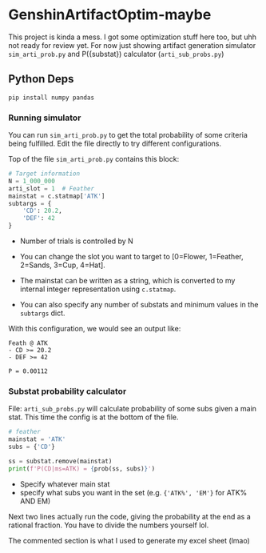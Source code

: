 # GenshinArtifactOptim-maybe
This project is kinda a mess. I got some optimization stuff here too, but uhh not ready for review yet. For now just showing artifact generation simulator `sim_arti_prob.py` and P({substat}) calculator (`arti_sub_probs.py`)

## Python Deps
`pip install numpy pandas`

### Running simulator
You can run `sim_arti_prob.py` to get the total probability of some criteria being fulfilled. Edit the file directly to try different configurations.

Top of the file `sim_arti_prob.py` contains this block:
```python
# Target information
N = 1_000_000
arti_slot = 1  # Feather
mainstat = c.statmap['ATK']
subtargs = {
    'CD': 20.2,
    'DEF': 42
}
```

- Number of trials is controlled by N
- You can change the slot you want to target to [0=Flower, 1=Feather, 2=Sands, 3=Cup, 4=Hat].
- The mainstat can be written as a string, which is converted to my internal integer representation using `c.statmap`.

- You can also specify any number of substats and minimum values in the `subtargs` dict.

With this configuration, we would see an output like:
```
Feath @ ATK
- CD >= 20.2
- DEF >= 42

P = 0.00112
```

### Substat probability calculator
File: `arti_sub_probs.py` will calculate probability of some subs given a main stat. This time the config is at the bottom of the file.
```python
# feather
mainstat = 'ATK'
subs = {'CD'}

ss = substat.remove(mainstat)
print(f'P(CD|ms=ATK) = {prob(ss, subs)}')
```

- Specify whatever main stat
- specify what subs you want in the set (e.g. `{'ATK%', 'EM'}` for ATK% AND EM)

Next two lines actually run the code, giving the probability at the end as a rational fraction. You have to divide the numbers yourself lol.

The commented section is what I used to generate my excel sheet (lmao)




